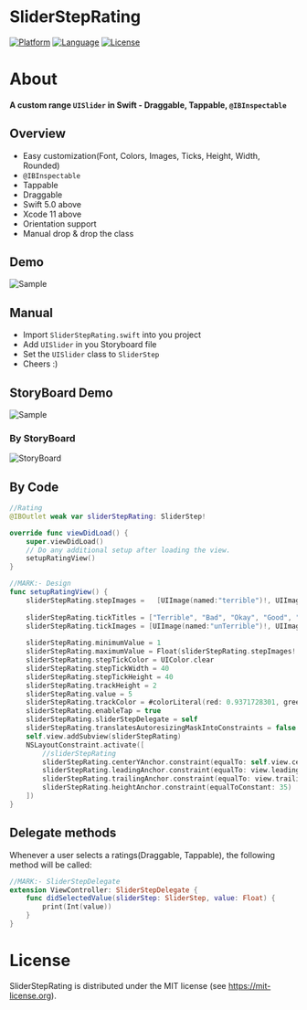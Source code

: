# SliderStepRating

[![Platform](http://img.shields.io/badge/platform-iOS-blue.svg?style=flat)](https://developer.apple.com/iphone/index.action)
[![Language](http://img.shields.io/badge/language-Swift-brightgreen.svg?style=flat)](https://developer.apple.com/swift)
[![License](http://img.shields.io/badge/license-MIT-lightgrey.svg?style=flat)](http://mit-license.org)

# About
#### A custom range `UISlider` in Swift - Draggable, Tappable, `@IBInspectable`

## Overview
* Easy customization(Font, Colors, Images, Ticks, Height, Width, Rounded)
* `@IBInspectable`
* Tappable
* Draggable
* Swift 5.0 above
* Xcode 11 above
* Orientation support
* Manual drop & drop the class

## Demo

![Sample](https://gitlab.com/sivabalaa/smileyrating/-/raw/master/Images/Sample.gif)

## Manual
* Import `SliderStepRating.swift` into you project
* Add `UISlider` in you Storyboard file
* Set the `UISlider` class to `SliderStep`
* Cheers :)

## StoryBoard Demo

![Sample](https://gitlab.com/sivabalaa/smileyrating/-/raw/master/Images/UISliderView_StoryBoard.png)

### By StoryBoard

![StoryBoard](https://gitlab.com/sivabalaa/smileyrating/-/raw/master/Images/StoryBoard.png)

## By Code

```swift
//Rating
@IBOutlet weak var sliderStepRating: SliderStep!

override func viewDidLoad() {
    super.viewDidLoad()
    // Do any additional setup after loading the view.
    setupRatingView()
}

//MARK:- Design
func setupRatingView() {
    sliderStepRating.stepImages =   [UIImage(named:"terrible")!, UIImage(named:"bad")!, UIImage(named:"okay")!, UIImage(named:"good")!,UIImage(named:"great")!, ]
        
    sliderStepRating.tickTitles = ["Terrible", "Bad", "Okay", "Good", "Great"]
    sliderStepRating.tickImages = [UIImage(named:"unTerrible")!, UIImage(named:"unBad")!, UIImage(named:"unOkay")!, UIImage(named:"unGood")!,UIImage(named:"unGreat")!, ]
        
    sliderStepRating.minimumValue = 1
    sliderStepRating.maximumValue = Float(sliderStepRating.stepImages!.count) + sliderStepRating.minimumValue - 1.0
    sliderStepRating.stepTickColor = UIColor.clear
    sliderStepRating.stepTickWidth = 40
    sliderStepRating.stepTickHeight = 40
    sliderStepRating.trackHeight = 2
    sliderStepRating.value = 5
    sliderStepRating.trackColor = #colorLiteral(red: 0.9371728301, green: 0.9373074174, blue: 0.9371433258, alpha: 1)
    sliderStepRating.enableTap = true
    sliderStepRating.sliderStepDelegate = self
    sliderStepRating.translatesAutoresizingMaskIntoConstraints = false
    self.view.addSubview(sliderStepRating)
    NSLayoutConstraint.activate([
        //sliderStepRating
        sliderStepRating.centerYAnchor.constraint(equalTo: self.view.centerYAnchor, constant: 0),
        sliderStepRating.leadingAnchor.constraint(equalTo: view.leadingAnchor, constant: 20),
        sliderStepRating.trailingAnchor.constraint(equalTo: view.trailingAnchor, constant: -20),
        sliderStepRating.heightAnchor.constraint(equalToConstant: 35)
    ])
}
```

## Delegate methods 

Whenever a user selects a ratings(Draggable, Tappable), the following method will be called:

```swift
//MARK:- SliderStepDelegate
extension ViewController: SliderStepDelegate {
    func didSelectedValue(sliderStep: SliderStep, value: Float) {
        print(Int(value))
    }
}
```

License
=================
SliderStepRating is distributed under the MIT
license (see https://mit-license.org).




